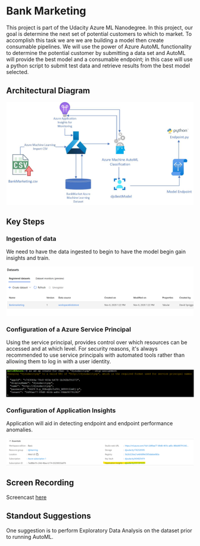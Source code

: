 
# Bank Marketing

This project is part of the Udacity Azure ML Nanodegree. In this project, our goal is determine the next set of potential customers to which to market. To accomplish this task we are we are building a model then create consumable pipelines. We will use the power of Azure AutoML functionality to determine the potential customer by submitting a data set and AutoML will provide the best model and a consumable endpoint; in this case will use a python script to submit test data and retrieve results from the best model selected.

## Architectural Diagram
![](images/UdacityMLOperationalED.jpg)

## Key Steps
### Ingestion of data
We need to have the data ingested to begin to have the model begin gain insights and train.

![](images/Load_BankmarketingData.png)

### Configuration of a Azure Service Principal
Using the service principal, provides control over which resources can be accessed and at which level. For security reasons, it's always recommended to use service principals with automated tools rather than allowing them to log in with a user identity.

![](images/configure_service_principal.png)

### Configuration of Application Insights
 Application will aid in detecting endpoint and endpoint performance anomalies. 
 
![](images/Show_App_Insights_Enabled.png)


## Screen Recording
Screencast [here](https://youtu.be/U54iI7Eu4Ss)

## Standout Suggestions
One suggestion is to perform Exploratory Data Analysis on the dataset prior to  running AutoML.
